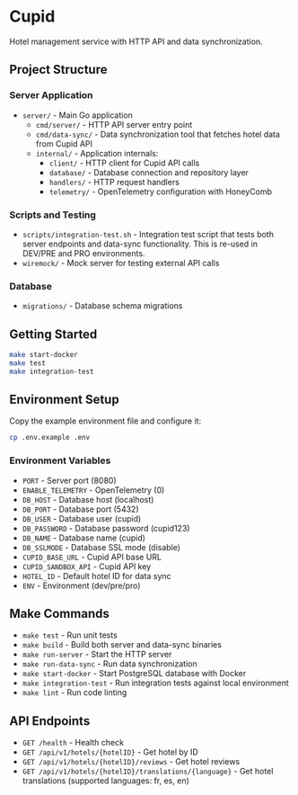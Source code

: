 # Cupid

Hotel management service with HTTP API and data synchronization.

## Project Structure

### Server Application
- `server/` - Main Go application
  - `cmd/server/` - HTTP API server entry point
  - `cmd/data-sync/` - Data synchronization tool that fetches hotel data from Cupid API
  - `internal/` - Application internals:
    - `client/` - HTTP client for Cupid API calls
    - `database/` - Database connection and repository layer
    - `handlers/` - HTTP request handlers
    - `telemetry/` - OpenTelemetry configuration with HoneyComb

### Scripts and Testing
- `scripts/integration-test.sh` - Integration test script that tests both server endpoints and data-sync functionality. This is re-used in DEV/PRE and PRO environments.
- `wiremock/` - Mock server for testing external API calls

### Database
- `migrations/` - Database schema migrations

## Getting Started

```bash
make start-docker
make test
make integration-test
```

## Environment Setup

Copy the example environment file and configure it:
```bash
cp .env.example .env
```

### Environment Variables
- `PORT` - Server port (8080)
- `ENABLE_TELEMETRY` - OpenTelemetry (0)
- `DB_HOST` - Database host (localhost)
- `DB_PORT` - Database port (5432)
- `DB_USER` - Database user (cupid)
- `DB_PASSWORD` - Database password (cupid123)
- `DB_NAME` - Database name (cupid)
- `DB_SSLMODE` - Database SSL mode (disable)
- `CUPID_BASE_URL` - Cupid API base URL
- `CUPID_SANDBOX_API` - Cupid API key
- `HOTEL_ID` - Default hotel ID for data sync
- `ENV` - Environment (dev/pre/pro)

## Make Commands

- `make test` - Run unit tests
- `make build` - Build both server and data-sync binaries
- `make run-server` - Start the HTTP server
- `make run-data-sync` - Run data synchronization
- `make start-docker` - Start PostgreSQL database with Docker
- `make integration-test` - Run integration tests against local environment
- `make lint` - Run code linting

## API Endpoints

- `GET /health` - Health check
- `GET /api/v1/hotels/{hotelID}` - Get hotel by ID
- `GET /api/v1/hotels/{hotelID}/reviews` - Get hotel reviews
- `GET /api/v1/hotels/{hotelID}/translations/{language}` - Get hotel translations (supported languages: fr, es, en)